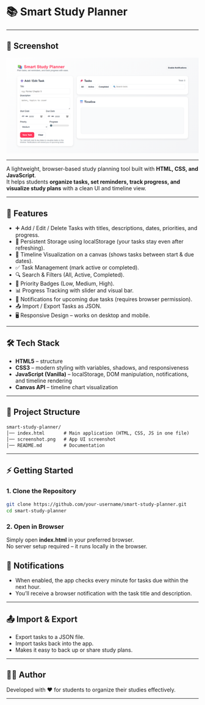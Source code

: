 # 📚 Smart Study Planner

---

## 📸 Screenshot

![App Screenshot](smartStudy.png)

---

A lightweight, browser-based study planning tool built with **HTML, CSS, and JavaScript**.  
It helps students **organize tasks, set reminders, track progress, and visualize study plans** with a clean UI and timeline view.

---

## 🚀 Features

- ➕ Add / Edit / Delete Tasks with titles, descriptions, dates, priorities, and progress.
- 💾 Persistent Storage using localStorage (your tasks stay even after refreshing).
- 📅 Timeline Visualization on a canvas (shows tasks between start & due dates).
- ✅ Task Management (mark active or completed).
- 🔍 Search & Filters (All, Active, Completed).
- 🎨 Priority Badges (Low, Medium, High).
- 📊 Progress Tracking with slider and visual bar.
- 🔔 Notifications for upcoming due tasks (requires browser permission).
- 📤 Import / Export Tasks as JSON.
- 🖥️ Responsive Design – works on desktop and mobile.

---

## 🛠️ Tech Stack

- **HTML5** – structure
- **CSS3** – modern styling with variables, shadows, and responsiveness
- **JavaScript (Vanilla)** – localStorage, DOM manipulation, notifications, and timeline rendering
- **Canvas API** – timeline chart visualization

---

## 📂 Project Structure

```
smart-study-planner/
│── index.html       # Main application (HTML, CSS, JS in one file)
│── screenshot.png   # App UI screenshot
│── README.md        # Documentation
```

---

## ⚡ Getting Started

### 1. Clone the Repository

```bash
git clone https://github.com/your-username/smart-study-planner.git
cd smart-study-planner
```

### 2. Open in Browser

Simply open **index.html** in your preferred browser.  
No server setup required – it runs locally in the browser.


## 🔔 Notifications

- When enabled, the app checks every minute for tasks due within the next hour.
- You’ll receive a browser notification with the task title and description.

---

## 📤 Import & Export

- Export tasks to a JSON file.
- Import tasks back into the app.
- Makes it easy to back up or share study plans.

---

## 👨‍💻 Author

Developed with ❤️ for students to organize their studies effectively.

---

